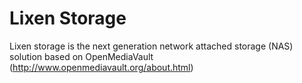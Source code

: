 Lixen Storage
=============
Lixen storage is the next generation network attached storage (NAS) solution based on OpenMediaVault (http://www.openmediavault.org/about.html)
